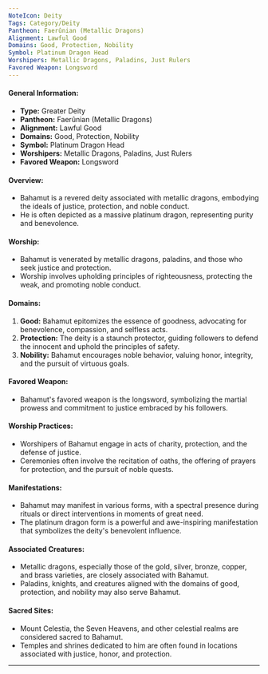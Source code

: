 ```yaml
---
NoteIcon: Deity
Tags: Category/Deity
Pantheon: Faerûnian (Metallic Dragons)
Alignment: Lawful Good
Domains: Good, Protection, Nobility
Symbol: Platinum Dragon Head
Worshipers: Metallic Dragons, Paladins, Just Rulers
Favored Weapon: Longsword
---
```

#### General Information:

- **Type:** Greater Deity
- **Pantheon:** Faerûnian (Metallic Dragons)
- **Alignment:** Lawful Good
- **Domains:** Good, Protection, Nobility
- **Symbol:** Platinum Dragon Head
- **Worshipers:** Metallic Dragons, Paladins, Just Rulers
- **Favored Weapon:** Longsword

#### Overview:

- Bahamut is a revered deity associated with metallic dragons, embodying the ideals of justice, protection, and noble conduct.
- He is often depicted as a massive platinum dragon, representing purity and benevolence.

#### Worship:

- Bahamut is venerated by metallic dragons, paladins, and those who seek justice and protection.
- Worship involves upholding principles of righteousness, protecting the weak, and promoting noble conduct.

#### Domains:

1. **Good:** Bahamut epitomizes the essence of goodness, advocating for benevolence, compassion, and selfless acts.
2. **Protection:** The deity is a staunch protector, guiding followers to defend the innocent and uphold the principles of safety.
3. **Nobility:** Bahamut encourages noble behavior, valuing honor, integrity, and the pursuit of virtuous goals.

#### Favored Weapon:

- Bahamut's favored weapon is the longsword, symbolizing the martial prowess and commitment to justice embraced by his followers.

#### Worship Practices:

- Worshipers of Bahamut engage in acts of charity, protection, and the defense of justice.
- Ceremonies often involve the recitation of oaths, the offering of prayers for protection, and the pursuit of noble quests.

#### Manifestations:

- Bahamut may manifest in various forms, with a spectral presence during rituals or direct interventions in moments of great need.
- The platinum dragon form is a powerful and awe-inspiring manifestation that symbolizes the deity's benevolent influence.

#### Associated Creatures:

- Metallic dragons, especially those of the gold, silver, bronze, copper, and brass varieties, are closely associated with Bahamut.
- Paladins, knights, and creatures aligned with the domains of good, protection, and nobility may also serve Bahamut.

#### Sacred Sites:

- Mount Celestia, the Seven Heavens, and other celestial realms are considered sacred to Bahamut.
- Temples and shrines dedicated to him are often found in locations associated with justice, honor, and protection.
---
